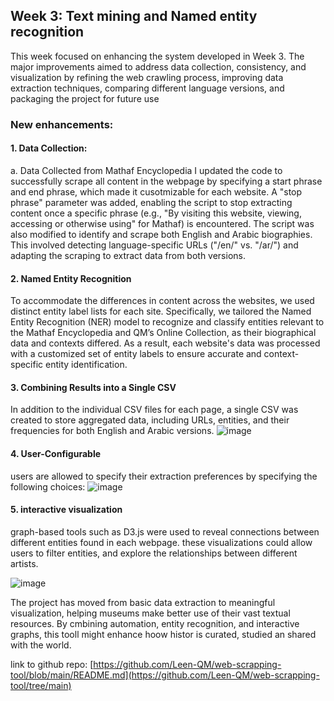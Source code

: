 
## **Week 3: Text mining and Named entity recognition**

This week focused on enhancing the system developed in Week 3. The major improvements aimed to address data collection, consistency, and visualization by refining the web crawling process, improving data extraction techniques, comparing different language versions, and packaging the project for future use

### New enhancements:

#### 1. Data Collection:
a. Data Collected from Mathaf Encyclopedia
I updated the code to successfully scrape all content in the webpage by specifying a start phrase and end phrase, which made it cusotmizable for each website. A "stop phrase" parameter was added, enabling the script to stop extracting content once a specific phrase (e.g., "By visiting this website, viewing, accessing or otherwise using" for Mathaf) is encountered.
The script was also modified to identify and scrape both English and Arabic biographies.
This involved detecting language-specific URLs ("/en/" vs. "/ar/") and adapting the scraping to extract data from both versions.


#### 2. Named Entity Recognition
To accommodate the differences in content across the websites, we used distinct entity label lists for each site. Specifically, we tailored the Named Entity Recognition (NER) model to recognize and classify entities relevant to the Mathaf Encyclopedia and QM’s Online Collection, as their biographical data and contexts differed. As a result, each website's data was processed with a customized set of entity labels to ensure accurate and context-specific entity identification.


#### 3. Combining Results into a Single CSV
In addition to the individual CSV files for each page, a single CSV was created to store aggregated data, including URLs, entities, and their frequencies for both English and Arabic versions.
![image](https://github.com/user-attachments/assets/5eff5753-33b3-4f05-8eaa-79ad2ee7f8b4)



#### 4. User-Configurable
users are allowed to specify their extraction preferences by specifying the following choices:
![image](https://github.com/user-attachments/assets/adee0dc1-d7e8-440a-b94d-3b3963a0e760)

  

#### 5. interactive visualization
graph-based tools such as D3.js were used to reveal connections between different entities found in each webpage. these visualizations could allow users to filter entities, and explore the relationships between different artists.

![image](https://github.com/user-attachments/assets/5f7a2ce3-6676-4a4e-9163-7800c6217a19)



The project has moved from basic data extraction to meaningful visualization, helping museums make better use of their vast textual resources. By cmbining automation, entity recognition, and interactive graphs, this tooll might enhance hoow histor is curated, studied an shared with the world.

link to github repo: [https://github.com/Leen-QM/web-scrapping-tool/blob/main/README.md](https://github.com/Leen-QM/web-scrapping-tool/tree/main)

